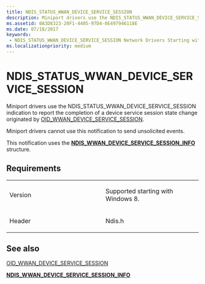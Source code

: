 ```yaml
---
title: NDIS_STATUS_WWAN_DEVICE_SERVICE_SESSION
description: Miniport drivers use the NDIS_STATUS_WWAN_DEVICE_SERVICE_SESSION indication to report the completion of a device service session state change originated by OID_WWAN_DEVICE_SERVICE_SESSION.NDIS_WWAN_DEVICE_SERVICE_SESSION_INFO structure.
ms.assetid: 0A3D8323-20F1-4405-97D4-0E497946118E
ms.date: 07/18/2017
keywords:
 - NDIS_STATUS_WWAN_DEVICE_SERVICE_SESSION Network Drivers Starting with Windows Vista
ms.localizationpriority: medium
---
```


# NDIS\_STATUS\_WWAN\_DEVICE\_SERVICE\_SESSION


Miniport drivers use the NDIS\_STATUS\_WWAN\_DEVICE\_SERVICE\_SESSION indication to report the completion of a device service session state change originated by [OID\_WWAN\_DEVICE\_SERVICE\_SESSION](./oid-wwan-device-service-session.md).

Miniport drivers cannot use this notification to send unsolicited events.

This notification uses the [**NDIS\_WWAN\_DEVICE\_SERVICE\_SESSION\_INFO**](/windows-hardware/drivers/ddi/ndiswwan/ns-ndiswwan-_ndis_wwan_device_service_session_info) structure.

Requirements
------------

<table>
<colgroup>
<col width="50%" />
<col width="50%" />
</colgroup>
<tbody>
<tr class="odd">
<td><p>Version</p></td>
<td><p>Supported starting with Windows 8.</p></td>
</tr>
<tr class="even">
<td><p>Header</p></td>
<td>Ndis.h</td>
</tr>
</tbody>
</table>

## See also


[OID\_WWAN\_DEVICE\_SERVICE\_SESSION](./oid-wwan-device-service-session.md)

[**NDIS\_WWAN\_DEVICE\_SERVICE\_SESSION\_INFO**](/windows-hardware/drivers/ddi/ndiswwan/ns-ndiswwan-_ndis_wwan_device_service_session_info)

 

